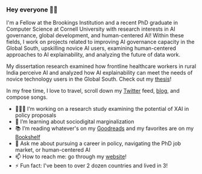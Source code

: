 ### Hey everyone  👋🏾

<!--
**chinasatokolo/chinasatokolo** is a ✨ _special_ ✨ repository because its `README.md` (this file) appears on your GitHub profile. -->

I'm a Fellow at the Brookings Institution and a recent PhD graduate in Computer Science at Cornell University with research interests in AI governance, global development, and human-centered AI! Within these fields, I work on projects related to improving AI governance capacity in the Global South, upskilling novice AI users, examining human-centered approaches to AI explainability, and analyzing the future of data work. 

My dissertation research examined how frontline healthcare workers in rural India perceive AI and analyzed how AI explainability can meet the needs of novice technology users in the Global South. Check out my [thesis](https://www.proquest.com/openview/541071ba65fbaf90882a95227d19b8ff/)!

In my free time, I love to travel, scroll down my [Twitter](https://www.twitter.com/ChinasaTOkolo) feed, [blog](http://www.collegesista.com), and compose songs.

- 👩🏿‍💻 I’m working on a research study examining the potential of XAI in policy proposals
- 🌱 I’m learning about sociodigital marginalization
- 📚 I’m reading whatever's on my [Goodreads](https://www.goodreads.com/collegesista) and my favorites are on my [Bookshelf](https://bookshelf.website/chinasa)
- 💬 Ask me about pursuing a career in policy, navigating the PhD job market, or human-centered AI
- 📫 How to reach me: go through my [website](http://www.chinasatokolo.com)!
- ⚡ Fun fact: I've been to over 2 dozen countries and lived in 3!

<!--
- 🤝 I’m looking to collaborate on video recognition techniques for fine-grained motions
- 👯 I’m looking to collaborate on ...
- 🤔 I’m looking for help with ...
- 😄 Pronouns: ...
-->
